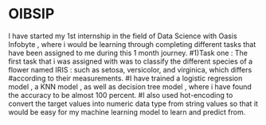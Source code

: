 # OIBSIP
I have started my 1st internship in the field of Data Science with Oasis Infobyte , where i would be learning through completing different tasks that have been assigned to me during this 1 month journey.
#1)Task one : The first task that i was assigned with was to classify the different species of a flower named IRIS : such as setosa, versicolor, and virginica, which differs #according to their measurements.
#I have trained a logistic regression model , a KNN model , as well as  decision tree model , where i have found the accuracy to be almost 100 percent.
#I also used hot-encoding to convert the target values into numeric data type from string values so that it would be easy for my machine learning model to learn and predict from.


 
